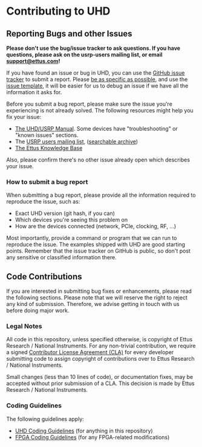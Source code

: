 # Contributing to UHD

## Reporting Bugs and other Issues

**Please don't use the bug/issue tracker to ask questions. If you have
questions, please ask on the usrp-users mailing list, or email
support@ettus.com!**

If you have found an issue or bug in UHD, you can use the
[GitHub issue tracker](https://github.com/EttusResearch/uhd/issues) to submit a
report. Please [be as specific as possible](#how-to-submit-a-bug-report), and
use the [issue template](.github/ISSUE_TEMPLATE.md), it will be easier for us to
debug an issue if we have all the information it asks for.

Before you submit a bug report, please make sure the issue you're experiencing
is not already solved. The following resources might help you fix your issue:

- [The UHD/USRP Manual](https://files.ettus.com/manual/). Some devices have
  "troubleshooting" or "known issues" sections.
- The [USRP users mailing list][ettus-ml], ([searchable archive][mailarchive])
- [The Ettus Knowledge Base](https://kb.ettus.com/Knowledge_Base)

Also, please confirm there's no other issue already open which describes your
issue.

### How to submit a bug report

When submitting a bug report, please provide all the information required to
reproduce the issue, such as:

- Exact UHD version (git hash, if you can)
- Which devices you're seeing this problem on
- How are the devices connected (network, PCIe, clocking, RF, ...)

Most importantly, provide a command or program that we can run to reproduce the
issue. The examples shipped with UHD are good starting points. Remember that the
issue tracker on GitHub is public, so don't post any sensitive or classified
information there.


## Code Contributions

If you are interested in submitting bug fixes or enhancements, please read the
following sections. Please note that we will reserve the right to reject any
kind of submission. Therefore, we advise getting in touch with us before doing
major work.

### Legal Notes

All code in this repository, unless specified otherwise, is copyright of
Ettus Research / National Instruments. For any non-trivial contribution, we
require a signed [Contributor License Agreement (CLA)][ettus-cla] for every
developer submitting code to assign copyright of contributions over to
Ettus Research / National Instruments.

Small changes (less than 10 lines of code), or documentation fixes, may be
accepted without prior submission of a CLA. This decision is made by
Ettus Research / National Instruments.

### Coding Guidelines

The following guidelines apply:

- [UHD Coding Guidelines][uhd-coding] (for anything in this repository)
- [FPGA Coding Guidelines][fpga-coding] (for any FPGA-related modifications)

[fpga-coding]: https://github.com/EttusResearch/uhd/blob/master/fpga/CODING.md
[uhd-coding]: https://github.com/EttusResearch/uhd/blob/master/CODING.md
[ettus-cla]: http://files.ettus.com/licenses/Ettus_CLA.pdf
[ettus-ml]: http://lists.ettus.com/mailman/listinfo/usrp-users_lists.ettus.com
[mailarchive]: https://www.mail-archive.com/usrp-users@lists.ettus.com

